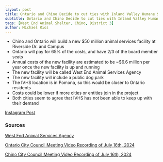 ```yaml
---
layout: post
title: Ontario and Chino Decide to cut ties with Inland Valley Humane Society
subtitle: Ontario and Chino Decide to cut ties with Inland Valley Humane Society
tags: [West End Animal Shelter, Chino, District 3]
author: Michael Rios
---
```


  - Chino and Ontario will build a new $50 million animal services facility at Riverside Dr. and Campus
  - Ontario will pay for 65% of the costs, and have 2/3 of the board member seats
  - Annual costs of the new facility are estimated to be ~$6.6 million per year once the new facility is up and running
  - The new facility will be called West End Animal Services Agency
  - The new facility will include a public dog park
  - The IVHS location is in Pomona, so this would be closer to Ontario residents
  - Costs could be lower if more cities or entities join in the project
  - Both cities seem to agree that IVHS has not been able to keep up with their demand

[Instagram Post](https://www.instagram.com/p/C-CVePDR_6X/?utm_source=ig_web_copy_link&igsh=MzRlODBiNWFlZA==)

### Sources
[West End Animal Services Agency](https://d2kbkoa27fdvtw.cloudfront.net/ontarioca/fcf078cd9d049fecfa0220abc2f00be60.pdf)

[Ontario City Council Meeting Video Recording of July 16th, 2024](https://ontarioca.granicus.com/player/clip/356?view_id=1&redirect=true)

[Chino City Council Meeting Video Recording of July 16th, 2024](https://chino.granicus.com/player/clip/4726?view_id=1&redirect=true)
